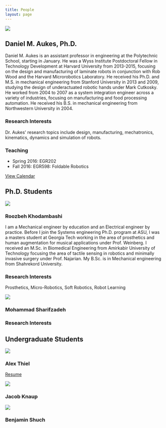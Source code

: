 ```yaml
---
title: People
layout: page
---
```


<div class="row">
  <div class="col-sm-3">
    <img class="img-responsive" src="{{site.base_path}}/assets/images/headshot-small.jpg">
  </div>
  <div class="col-sm-9">
    <h2>
      Daniel M. Aukes, Ph.D.
    </h2>
    <p>
      Daniel M. Aukes is an assistant professor in engineering at the Polytechnic School, starting in January.  He was a Wyss Institute Postdoctoral Fellow in Technology Development at Harvard University from 2013-2015, focusing on the design and manufacturing of laminate robots in conjunction with Rob Wood and the Harvard Microrobotics Laboratory.  He received his Ph.D. and M.S. in mechanical engineering from Stanford University in 2013 and 2009, studying the design of underactuated robotic hands under Mark Cutkosky.  He worked from 2004 to 2007 as a system integration engineer across a variety of industries, focusing on manufacturing and food processing automation.  He received his B.S. in mechanical engineering from Northwestern University in 2004.    
    </p>
    <h3>
      Research Interests
    </h3>
    <p>
      Dr. Aukes' research topics include design, manufacturing, mechatronics, kinematics, dynamics and simulation of robots.
    </p>
    <h3>
      Teaching
    </h3>
    <ul>
      <li>Spring 2016: EGR202</li>
      <li>Fall 2016: EGR598: Foldable Robotics</li>
    </ul>
    <p><a href="{{site.base_path}}/aukes_calendar">View Calendar</a></p>
  </div>
</div>
<h2>
  Ph.D. Students
</h2>
<div class="row">
  <div class="col-sm-3">
  <img class="img-responsive" src="{{site.base_path}}/assets/images/unknown.svg">
  </div>
  <div class="col-sm-9">
    <h3>
      Roozbeh Khodambashi
    </h3>
    <p>
      I am a Mechanical engineer by education and an Electrical engineer by practice. Before I join the Systems engineering Ph.D. program at ASU, I was a masters student at Georgia Tech working in the area of prosthetics and human augmentation for musical applications under Prof. Weinberg. I received an M.Sc. in Biomedical Engineering from Amirkabir University of Technology focusing the area of tactile sensing in robotics and minimally invasive surgery under Prof. Najarian. My B.Sc. is in Mechanical engineering from Shahrekord University.
    </p>
    <h3>
      Research Interests
    </h3>
    <p>
      Prosthetics, Micro-Robotics, Soft Robotics, Robot Learning
    </p>
  </div>
</div>
<div class="row">
  <div class="col-sm-3">
  <img class="img-responsive" src="{{site.base_path}}/assets/images/unknown.svg">
  </div>
  <div class="col-sm-9">
    <h3>
      Mohammad Sharifzadeh
    </h3>
    <p>
    </p>
    <h3>
      Research Interests
    </h3>
    <p>
    </p>
  </div>
</div>


## Undergraduate Students

<div class="row">
<div class="col-sm-3">
</div>
  <div class="col-sm-2">
    <img class="img-responsive" src="{{site.base_path}}/assets/images/alex-thiel.jpg">
    <h3>Alex Thiel</h3>
    <p><a href="{{site.base_path}}/assets/Alexander Thiel Resume.pdf">Resume</a></p>
  </div>
  <div class="col-sm-2">
    <img class="img-responsive" src="{{site.base_path}}/assets/images/unknown.svg">
    <h3>Jacob Knaup</h3>
  </div>
  <div class="col-sm-2">
    <img class="img-responsive" src="{{site.base_path}}/assets/images/unknown.svg">
    <h3>Benjamin Shuch</h3>
  </div>
</div>
